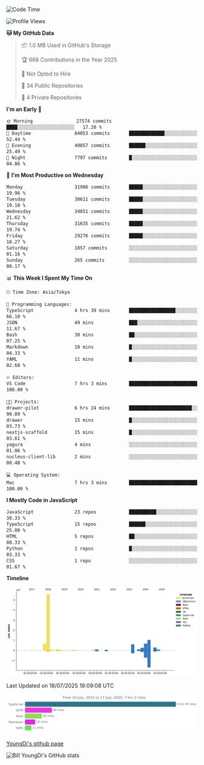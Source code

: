 <!--START_SECTION:waka-->
![Code Time](http://img.shields.io/badge/Code%20Time-1%2C353%20hrs%2029%20mins-blue)

![Profile Views](http://img.shields.io/badge/Profile%20Views-0-blue)

**🐱 My GitHub Data** 

> 📦 1.0 MB Used in GitHub's Storage 
 > 
> 🏆 668 Contributions in the Year 2025
 > 
> 🚫 Not Opted to Hire
 > 
> 📜 34 Public Repositories 
 > 
> 🔑 4 Private Repositories 
 > 
**I'm an Early 🐤** 

```text
🌞 Morning                27574 commits       ████░░░░░░░░░░░░░░░░░░░░░   17.20 % 
🌆 Daytime                84053 commits       █████████████░░░░░░░░░░░░   52.44 % 
🌃 Evening                40857 commits       ██████░░░░░░░░░░░░░░░░░░░   25.49 % 
🌙 Night                  7797 commits        █░░░░░░░░░░░░░░░░░░░░░░░░   04.86 % 
```
📅 **I'm Most Productive on Wednesday** 

```text
Monday                   31986 commits       █████░░░░░░░░░░░░░░░░░░░░   19.96 % 
Tuesday                  30611 commits       █████░░░░░░░░░░░░░░░░░░░░   19.10 % 
Wednesday                34651 commits       █████░░░░░░░░░░░░░░░░░░░░   21.62 % 
Thursday                 31635 commits       █████░░░░░░░░░░░░░░░░░░░░   19.74 % 
Friday                   29276 commits       █████░░░░░░░░░░░░░░░░░░░░   18.27 % 
Saturday                 1857 commits        ░░░░░░░░░░░░░░░░░░░░░░░░░   01.16 % 
Sunday                   265 commits         ░░░░░░░░░░░░░░░░░░░░░░░░░   00.17 % 
```


📊 **This Week I Spent My Time On** 

```text
🕑︎ Time Zone: Asia/Tokyo

💬 Programming Languages: 
TypeScript               4 hrs 39 mins       █████████████████░░░░░░░░   66.10 % 
JSON                     49 mins             ███░░░░░░░░░░░░░░░░░░░░░░   11.67 % 
Bash                     30 mins             ██░░░░░░░░░░░░░░░░░░░░░░░   07.25 % 
Markdown                 18 mins             █░░░░░░░░░░░░░░░░░░░░░░░░   04.33 % 
YAML                     11 mins             █░░░░░░░░░░░░░░░░░░░░░░░░   02.68 % 

🔥 Editors: 
VS Code                  7 hrs 3 mins        █████████████████████████   100.00 % 

🐱‍💻 Projects: 
drawer-pilot             6 hrs 24 mins       ███████████████████████░░   90.89 % 
drawer                   15 mins             █░░░░░░░░░░░░░░░░░░░░░░░░   03.73 % 
nextjs-scaffold          15 mins             █░░░░░░░░░░░░░░░░░░░░░░░░   03.61 % 
yagura                   4 mins              ░░░░░░░░░░░░░░░░░░░░░░░░░   01.06 % 
nucleus-client-lib       2 mins              ░░░░░░░░░░░░░░░░░░░░░░░░░   00.48 % 

💻 Operating System: 
Mac                      7 hrs 3 mins        █████████████████████████   100.00 % 
```

**I Mostly Code in JavaScript** 

```text
JavaScript               23 repos            ██████████░░░░░░░░░░░░░░░   38.33 % 
TypeScript               15 repos            ██████░░░░░░░░░░░░░░░░░░░   25.00 % 
HTML                     5 repos             ██░░░░░░░░░░░░░░░░░░░░░░░   08.33 % 
Python                   2 repos             █░░░░░░░░░░░░░░░░░░░░░░░░   03.33 % 
CSS                      1 repo              ░░░░░░░░░░░░░░░░░░░░░░░░░   01.67 % 
```



**Timeline**

![Lines of Code chart](https://raw.githubusercontent.com/Youngdi/Youngdi/master/assets/bar_graph.png)


 Last Updated on 18/07/2025 19:09:08 UTC
<!--END_SECTION:waka-->

![wakatime](./images/stat.svg)

[YoungDi's github page](https://youngdi.github.io)

![Bill YoungDi's GitHub stats](https://github-readme-stats.vercel.app/api?username=youngdi&count_private=true&show_icons=true)
